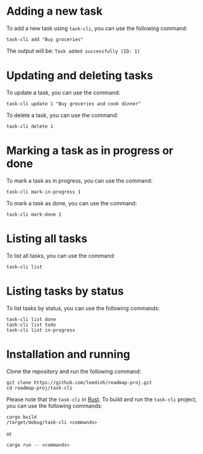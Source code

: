 # Adding a new task

To add a new task using `task-cli`, you can use the following command:

```
task-cli add "Buy groceries"
```

The output will be: `Task added successfully (ID: 1)`

# Updating and deleting tasks

To update a task, you can use the command:

```
task-cli update 1 "Buy groceries and cook dinner"
```

To delete a task, you can use the command:

```
task-cli delete 1
```

# Marking a task as in progress or done

To mark a task as in progress, you can use the command:

```
task-cli mark-in-progress 1
```

To mark a task as done, you can use the command:

```
task-cli mark-done 1
```

# Listing all tasks

To list all tasks, you can use the command:

```
task-cli list
```

# Listing tasks by status

To list tasks by status, you can use the following commands:

```
task-cli list done
task-cli list todo
task-cli list in-progress
```

# Installation and running

Clone the repository and run the following command:

```
git clone https://github.com/leedinh/roadmap-proj.git
cd roadmap-proj/task-cli

```

Please note that the `task-cli` in [Rust](https://rustup.rs/). To build and run the `task-cli` project, you can use the following commands:

```
cargo build
/target/debug/task-cli <commands>
```

or

```
cargo run -- <commands>
```
